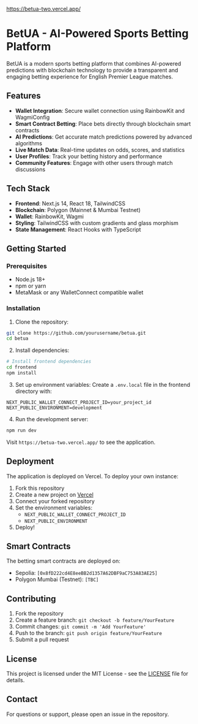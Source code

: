 https://betua-two.vercel.app/
# BetUA - AI-Powered Sports Betting Platform

BetUA is a modern sports betting platform that combines AI-powered predictions with blockchain technology to provide a transparent and engaging betting experience for English Premier League matches.

## Features

- **Wallet Integration**: Secure wallet connection using RainbowKit and WagmiConfig
- **Smart Contract Betting**: Place bets directly through blockchain smart contracts
- **AI Predictions**: Get accurate match predictions powered by advanced algorithms
- **Live Match Data**: Real-time updates on odds, scores, and statistics
- **User Profiles**: Track your betting history and performance
- **Community Features**: Engage with other users through match discussions

## Tech Stack

- **Frontend**: Next.js 14, React 18, TailwindCSS
- **Blockchain**: Polygon (Mainnet & Mumbai Testnet)
- **Wallet**: RainbowKit, Wagmi
- **Styling**: TailwindCSS with custom gradients and glass morphism
- **State Management**: React Hooks with TypeScript

## Getting Started

### Prerequisites

- Node.js 18+
- npm or yarn
- MetaMask or any WalletConnect compatible wallet

### Installation

1. Clone the repository:
```bash
git clone https://github.com/yourusername/betua.git
cd betua
```

2. Install dependencies:
```bash
# Install frontend dependencies
cd frontend
npm install
```

3. Set up environment variables:
Create a `.env.local` file in the frontend directory with:
```env
NEXT_PUBLIC_WALLET_CONNECT_PROJECT_ID=your_project_id
NEXT_PUBLIC_ENVIRONMENT=development
```

4. Run the development server:
```bash
npm run dev
```

Visit `https://betua-two.vercel.app/` to see the application.

## Deployment

The application is deployed on Vercel. To deploy your own instance:

1. Fork this repository
2. Create a new project on [Vercel](https://vercel.com)
3. Connect your forked repository
4. Set the environment variables:
   - `NEXT_PUBLIC_WALLET_CONNECT_PROJECT_ID`
   - `NEXT_PUBLIC_ENVIRONMENT`
5. Deploy!

## Smart Contracts

The betting smart contracts are deployed on:
- Sepolia: `[0x8fD222cd4E8eeBB2d1357A62DBF9aC753A83AE25]`
- Polygon Mumbai (Testnet): `[TBC]`

## Contributing

1. Fork the repository
2. Create a feature branch: `git checkout -b feature/YourFeature`
3. Commit changes: `git commit -m 'Add YourFeature'`
4. Push to the branch: `git push origin feature/YourFeature`
5. Submit a pull request

## License

This project is licensed under the MIT License - see the [LICENSE](LICENSE) file for details.

## Contact

For questions or support, please open an issue in the repository.
